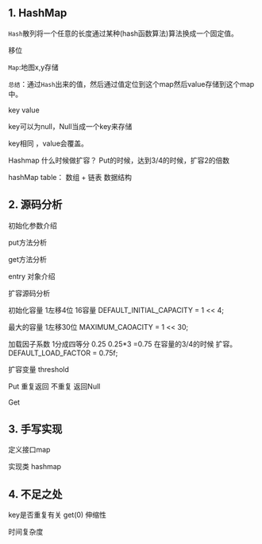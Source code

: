 ## 1. HashMap

```Hash```散列将一个任意的长度通过某种(hash函数算法)算法换成一个固定值。

移位

```Map```:地图x,y存储

```总结```：通过```Hash```出来的值，然后通过值定位到这个map然后value存储到这个map中。

key value

key可以为null，Null当成一个key来存储

key相同 ，value会覆盖。

Hashmap 什么时候做扩容？ Put的时候，达到3/4的时候，扩容2的倍数

hashMap table： 数组 + 链表 数据结构


## 2. 源码分析

初始化参数介绍

put方法分析

get方法分析

entry 对象介绍

扩容源码分析


初始化容量 	1左移4位 16容量
DEFAULT_INITIAL_CAPACITY = 1 << 4;

最大的容量  1左移30位
MAXIMUM_CAOACITY = 1 << 30;

加载因子系数 1分成四等分 0.25 0.25*3 =0.75 在容量的3/4的时候 扩容。
DEFAULT_LOAD_FACTOR = 0.75f;

扩容变量
threshold

Put 重复返回 不重复 返回Null

Get 




## 3. 手写实现

定义接口map

实现类 hashmap

## 4. 不足之处

key是否重复有关 get(0)
伸缩性

时间复杂度 


